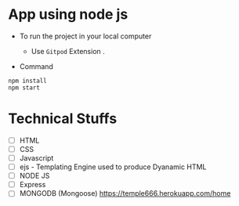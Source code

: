 # App using node js

- To run the project in your local computer
  - Use `Gitpod` Extension .
  
 - Command
 ```
 npm install
 npm start
 ```

# Technical Stuffs
  - [ ] HTML
  - [ ] CSS
  - [ ] Javascript
  - [ ] ejs - Templating Engine used to produce Dyanamic HTML
  - [ ] NODE JS 
  - [ ] Express
  - [ ] MONGODB (Mongoose)
https://temple666.herokuapp.com/home
